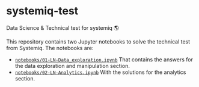 # systemiq-test
Data Science &amp; Technical test for systemiq 🌎

This repository contains two Jupyter notebooks to solve the technical test from Systemiq. The notebooks are:

  - [`notebooks/01-LN-Data_exploration.ipynb`](notebooks/01-LN-Data_exploration.ipynb) That contains the answers for the data exploration and manipulation section.
  - [`notebooks/02-LN-Analytics.ipynb`](notebooks/02-LN-Analytics.ipynb) With the solutions for the analytics section.
 
